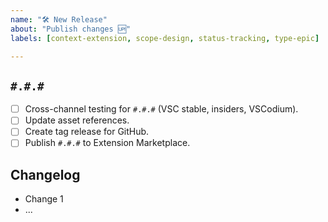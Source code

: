 ```yaml
---
name: "🛠 New Release"
about: "Publish changes 🆙"
labels: [context-extension, scope-design, status-tracking, type-epic]

---
```


## `#.#.#`

- [ ] Cross-channel testing for `#.#.#` (VSC stable, insiders, VSCodium).
- [ ] Update asset references.
- [ ] Create tag release for GitHub.
- [ ] Publish `#.#.#` to Extension Marketplace.

## Changelog

- Change 1
- ...
